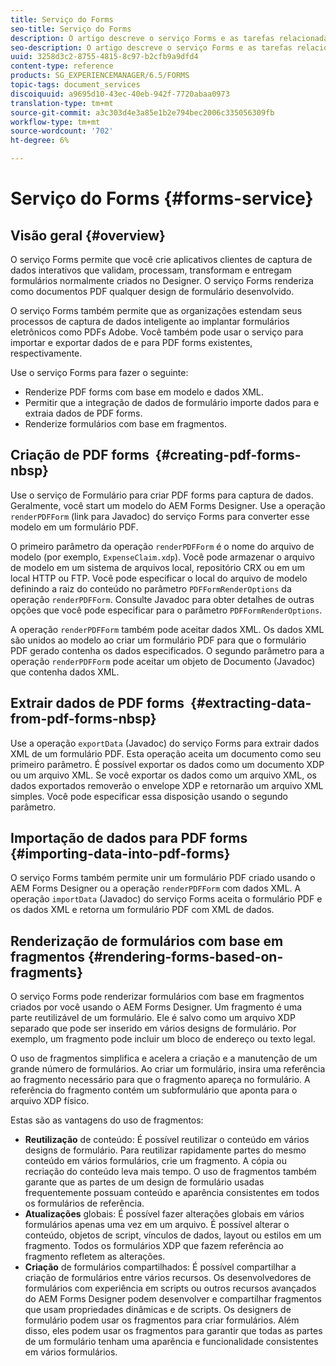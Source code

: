 ```yaml
---
title: Serviço do Forms
seo-title: Serviço do Forms
description: O artigo descreve o serviço Forms e as tarefas relacionadas a formulários que você pode executar usando o serviço Forms.
seo-description: O artigo descreve o serviço Forms e as tarefas relacionadas a formulários que você pode executar usando o serviço Forms.
uuid: 3258d3c2-8755-4815-8c97-b2cfb9a9dfd4
content-type: reference
products: SG_EXPERIENCEMANAGER/6.5/FORMS
topic-tags: document_services
discoiquuid: a9695d10-43ec-40eb-942f-7720abaa0973
translation-type: tm+mt
source-git-commit: a3c303d4e3a85e1b2e794bec2006c335056309fb
workflow-type: tm+mt
source-wordcount: '702'
ht-degree: 6%

---
```



# Serviço do Forms {#forms-service}

## Visão geral {#overview}

O serviço Forms permite que você crie aplicativos clientes de captura de dados interativos que validam, processam, transformam e entregam formulários normalmente criados no Designer. O serviço Forms renderiza como documentos PDF qualquer design de formulário desenvolvido.

O serviço Forms também permite que as organizações estendam seus processos de captura de dados inteligente ao implantar formulários eletrônicos como PDFs Adobe. Você também pode usar o serviço para importar e exportar dados de e para PDF forms existentes, respectivamente.

Use o serviço Forms para fazer o seguinte:

* Renderize PDF forms com base em modelo e dados XML.
* Permitir que a integração de dados de formulário importe dados para e extraia dados de PDF forms.
* Renderize formulários com base em fragmentos.

## Criação de PDF forms  {#creating-pdf-forms-nbsp}

Use o serviço de Formulário para criar PDF forms para captura de dados. Geralmente, você start um modelo do AEM Forms Designer. Use a operação `renderPDFForm` (link para Javadoc) do serviço Forms para converter esse modelo em um formulário PDF.

O primeiro parâmetro da operação `renderPDFForm` é o nome do arquivo de modelo (por exemplo, `ExpenseClaim.xdp`). Você pode armazenar o arquivo de modelo em um sistema de arquivos local, repositório CRX ou em um local HTTP ou FTP. Você pode especificar o local do arquivo de modelo definindo a raiz do conteúdo no parâmetro `PDFFormRenderOptions` da operação `renderPDFForm`. Consulte Javadoc para obter detalhes de outras opções que você pode especificar para o parâmetro `PDFFormRenderOptions`.

A operação `renderPDFForm` também pode aceitar dados XML. Os dados XML são unidos ao modelo ao criar um formulário PDF para que o formulário PDF gerado contenha os dados especificados. O segundo parâmetro para a operação `renderPDFForm` pode aceitar um objeto de Documento (Javadoc) que contenha dados XML.

## Extrair dados de PDF forms  {#extracting-data-from-pdf-forms-nbsp}

Use a operação `exportData` (Javadoc) do serviço Forms para extrair dados XML de um formulário PDF. Esta operação aceita um documento como seu primeiro parâmetro. É possível exportar os dados como um documento XDP ou um arquivo XML. Se você exportar os dados como um arquivo XML, os dados exportados removerão o envelope XDP e retornarão um arquivo XML simples. Você pode especificar essa disposição usando o segundo parâmetro.

## Importação de dados para PDF forms {#importing-data-into-pdf-forms}

O serviço Forms também permite unir um formulário PDF criado usando o AEM Forms Designer ou a operação `renderPDFForm` com dados XML. A operação `importData` (Javadoc) do serviço Forms aceita o formulário PDF e os dados XML e retorna um formulário PDF com XML de dados.

## Renderização de formulários com base em fragmentos {#rendering-forms-based-on-fragments}

O serviço Forms pode renderizar formulários com base em fragmentos criados por você usando o AEM Forms Designer. Um fragmento é uma parte reutilizável de um formulário. Ele é salvo como um arquivo XDP separado que pode ser inserido em vários designs de formulário. Por exemplo, um fragmento pode incluir um bloco de endereço ou texto legal.

O uso de fragmentos simplifica e acelera a criação e a manutenção de um grande número de formulários. Ao criar um formulário, insira uma referência ao fragmento necessário para que o fragmento apareça no formulário. A referência do fragmento contém um subformulário que aponta para o arquivo XDP físico.

Estas são as vantagens do uso de fragmentos:

* **Reutilização** de conteúdo: É possível reutilizar o conteúdo em vários designs de formulário. Para reutilizar rapidamente partes do mesmo conteúdo em vários formulários, crie um fragmento. A cópia ou recriação do conteúdo leva mais tempo. O uso de fragmentos também garante que as partes de um design de formulário usadas frequentemente possuam conteúdo e aparência consistentes em todos os formulários de referência.
* **Atualizações** globais: É possível fazer alterações globais em vários formulários apenas uma vez em um arquivo. É possível alterar o conteúdo, objetos de script, vínculos de dados, layout ou estilos em um fragmento. Todos os formulários XDP que fazem referência ao fragmento refletem as alterações.
* **Criação** de formulários compartilhados: É possível compartilhar a criação de formulários entre vários recursos. Os desenvolvedores de formulários com experiência em scripts ou outros recursos avançados do AEM Forms Designer podem desenvolver e compartilhar fragmentos que usam propriedades dinâmicas e de scripts. Os designers de formulário podem usar os fragmentos para criar formulários. Além disso, eles podem usar os fragmentos para garantir que todas as partes de um formulário tenham uma aparência e funcionalidade consistentes em vários formulários.

